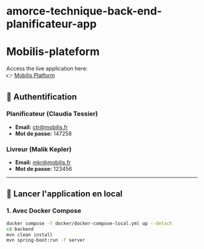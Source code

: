 # amorce-technique-back-end-planificateur-app

# Mobilis-plateform

Access the live application here:  
👉 [Mobilis Platform](https://main-bvxea6i-jenwo4in7lt44.fr-3.platformsh.site/)

## 🔐 Authentification

### Planificateur (Claudia Tessier)
- **Email:** ctr@mobilis.fr
- **Mot de passe:** 147258

### Livreur (Malik Kepler)
- **Email:** mkr@mobilis.fr
- **Mot de passe:** 123456

------

## 🚀 Lancer l'application en local

### 1. Avec Docker Compose

```bash
docker compose -f docker/docker-compose-local.yml up --detach
cd backend
mvn clean install
mvn spring-boot:run -f server
```

